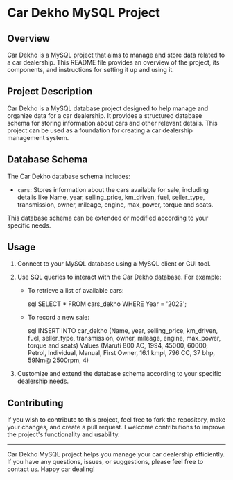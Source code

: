 # Car Dekho MySQL Project

## Overview

Car Dekho is a MySQL project that aims to manage and store data related to a car dealership. This README file provides an overview of the project, its components, and instructions for setting it up and using it.

## Project Description

Car Dekho is a MySQL database project designed to help manage and organize data for a car dealership. It provides a structured database schema for storing information about cars and other relevant details. This project can be used as a foundation for creating a car dealership management system.

## Database Schema

The Car Dekho database schema includes:

- `cars`: Stores information about the cars available for sale, including details like Name,	year,	selling_price,	km_driven,	fuel,	seller_type,	transmission,	owner,	mileage,	engine,	max_power, torque and	seats.

This database schema can be extended or modified according to your specific needs.

## Usage

1. Connect to your MySQL database using a MySQL client or GUI tool.

2. Use SQL queries to interact with the Car Dekho database. For example:

   - To retrieve a list of available cars:

     sql
     SELECT * FROM cars_dekho WHERE Year = '2023';
     

   - To record a new sale:

     sql
     INSERT INTO car_dekho (Name,	year,	selling_price,	km_driven,	fuel,	seller_type,	transmission,	owner,	mileage,	engine,	max_power, torque and	seats) Values (Maruti 800 AC,	1994,	45000,	60000, Petrol, Individual,	Manual,	First Owner,	16.1 kmpl,	796 CC,	37 bhp,	59Nm@ 2500rpm, 4)

3. Customize and extend the database schema according to your specific dealership needs.

## Contributing

If you wish to contribute to this project, feel free to fork the repository, make your changes, and create a pull request. I welcome contributions to improve the project's functionality and usability.

---

Car Dekho MySQL project helps you manage your car dealership efficiently. If you have any questions, issues, or suggestions, please feel free to contact us. Happy car dealing!
